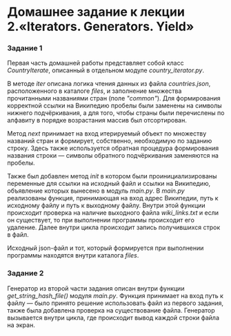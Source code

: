 # Домашнее задание к лекции 2.«Iterators. Generators. Yield»

### Задание 1

Первая часть домашней работы представляет собой класс _CountryIterate_,
описанный в отдельном модуле _country_iterator.py_.

В методе _iter_ описана логика чтения данных из файла _countries.json_, 
расположенного в каталоге _files_, и заполнение множества прочитанными
названиями стран (поле _"common"_). Для формирования корректной ссылки на 
Википедию пробелы были заменены на символы нижнего подчёркивания, а для того,
чтобы страны были перечислены по алфавиту в порядке возрастания массив
был отсортирован.

Метод _next_ принимает на вход итерируемый объект по множеству названий стран
и формирует, собственно, необходимую по заданию строку. Здесь также используется
обратная процедура формирования названия строки — символы обратного подчёркивания
заменяются на пробелы.

Также был добавлен метод _init_ в котором были проинициализированы переменные
для ссылки на исходный файл и ссылки на Википедию, объявление которых вынесено
в модуль _main.py_. В _main.py_ реализованы функция, принимающая на вход
адрес Википедии, путь к исходному файлу и путь к выходному файлу. 
Внутри этой функции происходит проверка на наличие выходного файла 
_wiki_links.txt_ и если он существует, то при выполнении программы происходит 
его удаление. Далее внутри цикла происходит запись получившихся строк в файл.

Исходный json-файл и тот, который формируется при выполнении программы находятся
внутри каталога _files_.

### Задание 2

Генератор из второй части задания описан внутри функции _get_string_hash_file()_
модуля _main.py_. Функция принимает на вход путь к файлу — было принято решение
использовать файл из первого задания, также была добавлена проверка на
существование файла. Генератор вызывается внутри цикла, где происходит
вывод каждой строки файла на экран.